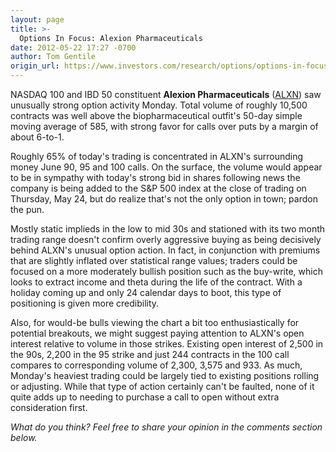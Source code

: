 ```yaml
---
layout: page
title: >-
  Options In Focus: Alexion Pharmaceuticals
date: 2012-05-22 17:27 -0700
author: Tom Gentile
origin_url: https://www.investors.com/research/options/options-in-focus-alexion-pharmaceuticals/
---
```






NASDAQ 100 and IBD 50 constituent **Alexion Pharmaceuticals**  ([ALXN](https://research.investors.com/quote.aspx?symbol=ALXN)) saw unusually strong option activity Monday. Total volume of roughly 10,500 contracts was well above the biopharmaceutical outfit's 50-day simple moving average of 585, with strong favor for calls over puts by a margin of about 6-to-1.

  

Roughly 65% of today's trading is concentrated in ALXN's surrounding money June 90, 95 and 100 calls. On the surface, the volume would appear to be in sympathy with today's strong bid in shares following news the company is being added to the S&P 500 index at the close of trading on Thursday, May 24, but do realize that's not the only option in town; pardon the pun. 

  

Mostly static implieds in the low to mid 30s and stationed with its two month trading range doesn't confirm overly aggressive buying as being decisively behind ALXN's unusual option action. In fact, in conjunction with premiums that are slightly inflated over statistical range values; traders could be focused on a more moderately bullish position such as the buy-write, which looks to extract income and theta during the life of the contract. With a holiday coming up and only 24 calendar days to boot, this type of positioning is given more credibility. 

  

Also, for would-be bulls viewing the chart a bit too enthusiastically for potential breakouts, we might suggest paying attention to ALXN's open interest relative to volume in those strikes. Existing open interest of 2,500 in the 90s, 2,200 in the 95 strike and just 244 contracts in the 100 call compares to corresponding volume of 2,300, 3,575 and 933. As much, Monday's heaviest trading could be largely tied to existing positions rolling or adjusting. While that type of action certainly can't be faulted, none of it quite adds up to needing to purchase a call to open without extra consideration first.

  

*What do you think? Feel free to share your opinion in the comments section below.*




